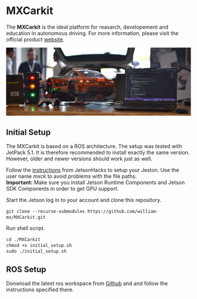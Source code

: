 # MXCarkit

The **MXCarkit** is the ideal platform for reasarch, developement and education in autonomous driving. For more information, please visit the official product [website](https://mdynamix.de/en/mx-carkit-model-car/mxcarkit-speceifications/).

<img src="images/mxcarkit_setup.jpeg" title="MXCarkit" width="1000">

</br>

## Initial Setup
The MXCarkit is based on a ROS architecture. The setup was tested with JetPack 5.1. It is therefore recommended to install exactly the same version. However, older and newer versions should work just as well.

Follow the [instructions](https://youtu.be/Ucg5Zqm9ZMk?si=HPf8XXP5IeT5pmAy) from JetsonHacks to setup your Jeston. Use the user name *mxck* to avoid problems with the file paths. </br>
**Important:** Make sure you install Jetson Runtime Components and Jetson SDK Components in order to get GPU support.

Start the Jetson log in to your account and clone this repository.
```
git clone --recurse-submodules https://github.com/william-mx/MXCarkit.git
```

Run shell script.
```
cd ./MXCarkit
chmod +x initial_setup.sh
sudo ./initial_setup.sh
```

## ROS Setup
Donwload the latest ros workspace from [Github](https://github.com/william-mx/mxck_ws) and and follow the instructions specified there.
